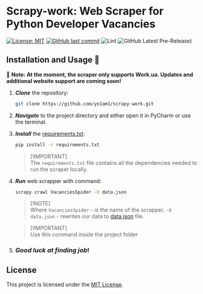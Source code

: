 # Scrapy-work: Web Scraper for Python Developer Vacancies
[![License: MIT](https://img.shields.io/github/license/yo1am1/scrapy-work)](https://github.com/yo1am1/scrapy-work/blob/main/LICENSE)
[![GitHub last commit](https://img.shields.io/github/last-commit/yo1am1/scrapy-work)](https://github.com/yo1am1/scrapy-work/commits/main)
![Lint](https://github.com/yo1am1/scrapy-work/actions/workflows/black.yml/badge.svg?event=push)
![GitHub Latest Pre-Release)](https://img.shields.io/github/v/release/yo1am1/scrapy-work?include_prereleases&label=pre-release&logo=github)

## Installation and Usage 🧠
🥐 **Note: At the moment, the scraper only supports Work.ua. Updates and additional website support are coming soon!**


1. **_Clone_** the repository:
    ```bash
    git clone https://github.com/yo1am1/scrapy-work.git
    ```

2. **_Navigate_** to the project directory and either open it in PyCharm or use the terminal.

3. **_Install_** the [requirements.txt](requirements.txt):
    ```bash
    pip install -r requirements.txt
    ```
    > [!IMPORTANT]\
    > The `requirements.txt` file contains all the dependencies needed to run the scraper locally.
    
4. **_Run_** web scrapper with command:
    ```bash
    scrapy crawl VacanciesSpider -O data.json
    ```
    > [!NOTE]\
    >  Where `VacanciesSpider` - is the name of the scrapper, `-O data.json` - rewrites our data to [data.json](/blob/main/workua/data.json) file.
    
    > [!IMPORTANT]\
    >  Use this command inside the project folder

5. ### _Good luck at finding job_!

## License
This project is licensed under the [MIT License](LICENSE).
